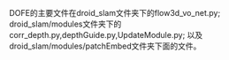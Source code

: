 DOFE的主要文件在droid_slam文件夹下的flow3d_vo_net.py; droid_slam/modules文件夹下的corr_depth.py,depthGuide.py,UpdateModule.py; 以及droid_slam/modules/patchEmbed文件夹下面的文件。
